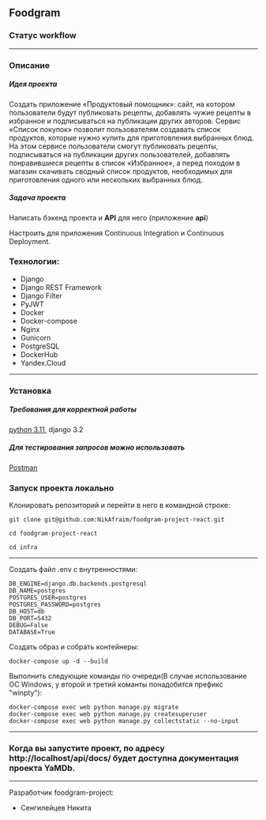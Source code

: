Foodgram
---


### Статус workflow
---

### Описание

##### Идея проекта
Создать приложение «Продуктовый помощник»: сайт, на котором пользователи будут публиковать рецепты, добавлять чужие рецепты в избранное и подписываться на публикации других авторов. Сервис «Список покупок» позволит пользователям создавать список продуктов, которые нужно купить для приготовления выбранных блюд.
На этом сервисе пользователи смогут публиковать рецепты, подписываться на публикации других пользователей, добавлять понравившиеся рецепты в список «Избранное», а перед походом в магазин скачивать сводный список продуктов, необходимых для приготовления одного или нескольких выбранных блюд.


##### Задача проекта
Написать бэкенд проекта и **API** для него (приложение **api**)

Настроить для приложения Continuous Integration и Continuous Deployment.


### Технологии:
- Django 
- Django REST Framework
- Django Filter
- PyJWT
- Docker
- Docker-compose
- Nginx
- Gunicorn
- PostgreSQL
- DockerHub
- Yandex.Cloud
---
### Установка
##### Требования для корректной работы
[python 3.11](https://www.python.org/downloads/), django 3.2
##### Для тестирования запросов можно использовать
[Postman](https://www.postman.com/downloads/)
### Запуск проекта локально
Клонировать репозиторий и перейти в него в командной строке:
```
git clone git@github.com:NikAfraim/foodgram-project-react.git
```
```
cd foodgram-project-react
```
```
cd infra
```
---
Cоздать файл .env с внутренностями:
```
DB_ENGINE=django.db.backends.postgresql
DB_NAME=postgres
POSTGRES_USER=postgres
POSTGRES_PASSWORD=postgres
DB_HOST=db
DB_PORT=5432
DEBUG=False
DATABASE=True
```
Создать образ и собрать контейнеры:
```
docker-compose up -d --build
```
Выполнить следующие команды по очереди(В случае использование ОС Windows, у второй и третий команты понадобится префикс "winpty"):
```
docker-compose exec web python manage.py migrate
docker-compose exec web python manage.py createsuperuser
docker-compose exec web python manage.py collectstatic --no-input
```
---

### Когда вы запустите проект, по адресу http://localhost/api/docs/ будет доступна документация проекта YaMDb.
---
Разработчик foodgram-project:
- Сенгилейцев Никита

